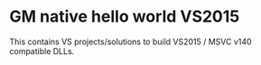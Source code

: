 # GM native hello world VS2015

This contains VS projects/solutions to build VS2015 / MSVC v140 compatible DLLs.

